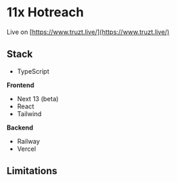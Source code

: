 # 11x Hotreach

Live on [https://www.truzt.live/](https://www.truzt.live/)

## Stack

- TypeScript

**Frontend**
- Next 13 (beta)
- React
- Tailwind

**Backend**
- Railway
- Vercel


## Limitations